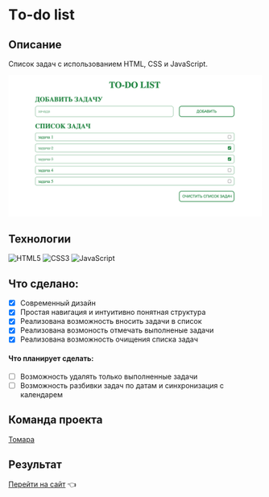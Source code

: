 # Тo-do list

## Описание

Список задач с использованием HTML, CSS и JavaScript.


<div align="center">
<img src="./assets/readme/readme_img.png">
</div>

## Технологии

![HTML5](https://img.shields.io/badge/html5-%23E34F26.svg?style=for-the-badge&logo=html5&logoColor=white)
![CSS3](https://img.shields.io/badge/css3-%231572B6.svg?style=for-the-badge&logo=css3&logoColor=white)
![JavaScript](https://img.shields.io/badge/javascript-%23323330.svg?style=for-the-badge&logo=javascript&logoColor=%23F7DF1E)

## Что сделано:

- [x] Современный дизайн
- [x] Простая навигация и интуитивно понятная структура
- [x] Реализована возможность вносить задачи в список
- [x] Реализована возмоность отмечать выполненые задачи
- [x] Реализована возможность очищения списка задач

#### Что планирует сделать:
- [ ] Возможность удалять только выполненные задачи
- [ ] Возможность разбивки задач по датам и синхронизация с календарем 

## Команда проекта

[Томара](https://github.com/Glazunovatomara)

## Результат

[Перейти на сайт](glazunovatomara.github.io/To-do_list_js/) 👈
